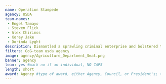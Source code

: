 ```yaml
---
name: Operation Stampede
agency: USDA
team-names:
 - Engel Tamayo
 - Steven Flick
 - Alex Chirinos
 - Korey Jake
 - Dorinda Lyght
description: Dismantled a sprawling criminal enterprise and bolstered the integrity of an essential nutrition assistance program for low-income families in need. As a result of the investigation, the government issued 28 indictments and recovered over $21 million in fines and restitution.
filters: GoG-team usda agency
image: agency/Agriculture_Department_Seal.png
banner: agency
team: yes #mark no if an individual, NO CAPS
length: short
award: Agency #type of award, either Agency, Council, or President's; this is case sensitive so make sure to match the options listed exactly. This section generates the format of the card
---
```

